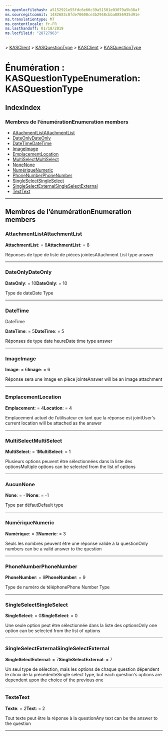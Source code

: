 ```yaml
---
ms.openlocfilehash: a5152921e55fdc6e66c39a51501e03079a5b38af
ms.sourcegitcommit: 1482683c0fde70600ce3b2948cbba8856935d91e
ms.translationtype: MT
ms.contentlocale: fr-FR
ms.lasthandoff: 01/18/2019
ms.locfileid: "28727963"
---
```

<span data-ttu-id="e7054-101">[](../README.md) > [KASClient](../modules/kasclient.md) > [KASQuestionType](../enums/kasclient.kasquestiontype.md)</span><span class="sxs-lookup"><span data-stu-id="e7054-101">[](../README.md) > [KASClient](../modules/kasclient.md) > [KASQuestionType](../enums/kasclient.kasquestiontype.md)</span></span>

# <a name="enumeration-kasquestiontype"></a><span data-ttu-id="e7054-102">Énumération : KASQuestionType</span><span class="sxs-lookup"><span data-stu-id="e7054-102">Enumeration: KASQuestionType</span></span>

## <a name="index"></a><span data-ttu-id="e7054-103">Index</span><span class="sxs-lookup"><span data-stu-id="e7054-103">Index</span></span>

### <a name="enumeration-members"></a><span data-ttu-id="e7054-104">Membres de l’énumération</span><span class="sxs-lookup"><span data-stu-id="e7054-104">Enumeration members</span></span>

* [<span data-ttu-id="e7054-105">AttachmentList</span><span class="sxs-lookup"><span data-stu-id="e7054-105">AttachmentList</span></span>](kasclient.kasquestiontype.md#attachmentlist)
* [<span data-ttu-id="e7054-106">DateOnly</span><span class="sxs-lookup"><span data-stu-id="e7054-106">DateOnly</span></span>](kasclient.kasquestiontype.md#dateonly)
* [<span data-ttu-id="e7054-107">DateTime</span><span class="sxs-lookup"><span data-stu-id="e7054-107">DateTime</span></span>](kasclient.kasquestiontype.md#datetime)
* [<span data-ttu-id="e7054-108">Image</span><span class="sxs-lookup"><span data-stu-id="e7054-108">Image</span></span>](kasclient.kasquestiontype.md#image)
* [<span data-ttu-id="e7054-109">Emplacement</span><span class="sxs-lookup"><span data-stu-id="e7054-109">Location</span></span>](kasclient.kasquestiontype.md#location)
* [<span data-ttu-id="e7054-110">MultiSelect</span><span class="sxs-lookup"><span data-stu-id="e7054-110">MultiSelect</span></span>](kasclient.kasquestiontype.md#multiselect)
* [<span data-ttu-id="e7054-111">None</span><span class="sxs-lookup"><span data-stu-id="e7054-111">None</span></span>](kasclient.kasquestiontype.md#none)
* [<span data-ttu-id="e7054-112">Numérique</span><span class="sxs-lookup"><span data-stu-id="e7054-112">Numeric</span></span>](kasclient.kasquestiontype.md#numeric)
* [<span data-ttu-id="e7054-113">PhoneNumber</span><span class="sxs-lookup"><span data-stu-id="e7054-113">PhoneNumber</span></span>](kasclient.kasquestiontype.md#phonenumber)
* [<span data-ttu-id="e7054-114">SingleSelect</span><span class="sxs-lookup"><span data-stu-id="e7054-114">SingleSelect</span></span>](kasclient.kasquestiontype.md#singleselect)
* [<span data-ttu-id="e7054-115">SingleSelectExternal</span><span class="sxs-lookup"><span data-stu-id="e7054-115">SingleSelectExternal</span></span>](kasclient.kasquestiontype.md#singleselectexternal)
* [<span data-ttu-id="e7054-116">Text</span><span class="sxs-lookup"><span data-stu-id="e7054-116">Text</span></span>](kasclient.kasquestiontype.md#text)

---

## <a name="enumeration-members"></a><span data-ttu-id="e7054-117">Membres de l’énumération</span><span class="sxs-lookup"><span data-stu-id="e7054-117">Enumeration members</span></span>

<a id="attachmentlist"></a>

###  <a name="attachmentlist"></a><span data-ttu-id="e7054-118">AttachmentList</span><span class="sxs-lookup"><span data-stu-id="e7054-118">AttachmentList</span></span>

<span data-ttu-id="e7054-119">**AttachmentList**: = 8</span><span class="sxs-lookup"><span data-stu-id="e7054-119">**AttachmentList**:  = 8</span></span>

<span data-ttu-id="e7054-120">Réponses de type de liste de pièces jointes</span><span class="sxs-lookup"><span data-stu-id="e7054-120">Attachment List type answer</span></span>

___

<a id="dateonly"></a>

###  <a name="dateonly"></a><span data-ttu-id="e7054-121">DateOnly</span><span class="sxs-lookup"><span data-stu-id="e7054-121">DateOnly</span></span>

<span data-ttu-id="e7054-122">**DateOnly**: = 10</span><span class="sxs-lookup"><span data-stu-id="e7054-122">**DateOnly**:  = 10</span></span>

<span data-ttu-id="e7054-123">Type de date</span><span class="sxs-lookup"><span data-stu-id="e7054-123">Date Type</span></span>

___

<a id="datetime"></a>

###  <a name="datetime"></a><span data-ttu-id="e7054-124">DateTime
</span><span class="sxs-lookup"><span data-stu-id="e7054-124">DateTime</span></span>

<span data-ttu-id="e7054-125">**DateTime**: = 5</span><span class="sxs-lookup"><span data-stu-id="e7054-125">**DateTime**:  = 5</span></span>

<span data-ttu-id="e7054-126">Réponses de type date heure</span><span class="sxs-lookup"><span data-stu-id="e7054-126">Date time type answer</span></span>

___

<a id="image"></a>

###  <a name="image"></a><span data-ttu-id="e7054-127">Image</span><span class="sxs-lookup"><span data-stu-id="e7054-127">Image</span></span>

<span data-ttu-id="e7054-128">**Image**: = 6</span><span class="sxs-lookup"><span data-stu-id="e7054-128">**Image**:  = 6</span></span>

<span data-ttu-id="e7054-129">Réponse sera une image en pièce jointe</span><span class="sxs-lookup"><span data-stu-id="e7054-129">Answer will be an image attachment</span></span>

___

<a id="location"></a>

###  <a name="location"></a><span data-ttu-id="e7054-130">Emplacement</span><span class="sxs-lookup"><span data-stu-id="e7054-130">Location</span></span>

<span data-ttu-id="e7054-131">**Emplacement**: = 4</span><span class="sxs-lookup"><span data-stu-id="e7054-131">**Location**:  = 4</span></span>

<span data-ttu-id="e7054-132">Emplacement actuel de l’utilisateur en tant que la réponse est joint</span><span class="sxs-lookup"><span data-stu-id="e7054-132">User's current location will be attached as the answer</span></span>

___

<a id="multiselect"></a>

###  <a name="multiselect"></a><span data-ttu-id="e7054-133">MultiSelect</span><span class="sxs-lookup"><span data-stu-id="e7054-133">MultiSelect</span></span>

<span data-ttu-id="e7054-134">**MultiSelect**: = 1</span><span class="sxs-lookup"><span data-stu-id="e7054-134">**MultiSelect**:  = 1</span></span>

<span data-ttu-id="e7054-135">Plusieurs options peuvent être sélectionnées dans la liste des options</span><span class="sxs-lookup"><span data-stu-id="e7054-135">Multiple options can be selected from the list of options</span></span>

___

<a id="none"></a>

###  <a name="none"></a><span data-ttu-id="e7054-136">Aucun</span><span class="sxs-lookup"><span data-stu-id="e7054-136">None</span></span>

<span data-ttu-id="e7054-137">**None**: = -1</span><span class="sxs-lookup"><span data-stu-id="e7054-137">**None**:  =  -1</span></span>

<span data-ttu-id="e7054-138">Type par défaut</span><span class="sxs-lookup"><span data-stu-id="e7054-138">Default type</span></span>

___

<a id="numeric"></a>

###  <a name="numeric"></a><span data-ttu-id="e7054-139">Numérique</span><span class="sxs-lookup"><span data-stu-id="e7054-139">Numeric</span></span>

<span data-ttu-id="e7054-140">**Numérique**: = 3</span><span class="sxs-lookup"><span data-stu-id="e7054-140">**Numeric**:  = 3</span></span>

<span data-ttu-id="e7054-141">Seuls les nombres peuvent être une réponse valide à la question</span><span class="sxs-lookup"><span data-stu-id="e7054-141">Only numbers can be a valid answer to the question</span></span>

___

<a id="phonenumber"></a>

###  <a name="phonenumber"></a><span data-ttu-id="e7054-142">PhoneNumber</span><span class="sxs-lookup"><span data-stu-id="e7054-142">PhoneNumber</span></span>

<span data-ttu-id="e7054-143">**PhoneNumber**: = 9</span><span class="sxs-lookup"><span data-stu-id="e7054-143">**PhoneNumber**:  = 9</span></span>

<span data-ttu-id="e7054-144">Type de numéro de téléphone</span><span class="sxs-lookup"><span data-stu-id="e7054-144">Phone Number Type</span></span>

___

<a id="singleselect"></a>

###  <a name="singleselect"></a><span data-ttu-id="e7054-145">SingleSelect</span><span class="sxs-lookup"><span data-stu-id="e7054-145">SingleSelect</span></span>

<span data-ttu-id="e7054-146">**SingleSelect**: = 0</span><span class="sxs-lookup"><span data-stu-id="e7054-146">**SingleSelect**:  = 0</span></span>

<span data-ttu-id="e7054-147">Une seule option peut être sélectionnée dans la liste des options</span><span class="sxs-lookup"><span data-stu-id="e7054-147">Only one option can be selected from the list of options</span></span>

___

<a id="singleselectexternal"></a>

###  <a name="singleselectexternal"></a><span data-ttu-id="e7054-148">SingleSelectExternal</span><span class="sxs-lookup"><span data-stu-id="e7054-148">SingleSelectExternal</span></span>

<span data-ttu-id="e7054-149">**SingleSelectExternal**: = 7</span><span class="sxs-lookup"><span data-stu-id="e7054-149">**SingleSelectExternal**:  = 7</span></span>

<span data-ttu-id="e7054-150">Un seul type de sélection, mais les options de chaque question dépendent le choix de la précédente</span><span class="sxs-lookup"><span data-stu-id="e7054-150">Single select type, but each question's options are dependent upon the choice of the previous one</span></span>

___

<a id="text"></a>

###  <a name="text"></a><span data-ttu-id="e7054-151">Texte</span><span class="sxs-lookup"><span data-stu-id="e7054-151">Text</span></span>

<span data-ttu-id="e7054-152">**Texte**: = 2</span><span class="sxs-lookup"><span data-stu-id="e7054-152">**Text**:  = 2</span></span>

<span data-ttu-id="e7054-153">Tout texte peut être la réponse à la question</span><span class="sxs-lookup"><span data-stu-id="e7054-153">Any text can be the answer to the question</span></span>

___

